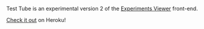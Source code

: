 Test Tube is an experimental version 2 of the
[Experiments Viewer](https://github.com/mozilla/experiments-viewer) front-end.

[Check it out](http://firefox-test-tube.herokuapp.com/experiment/1/) on Heroku!
